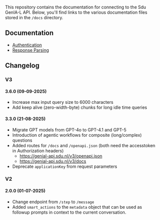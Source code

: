 This repository contains the documentation for connecting to the Sdu GenIA-L API. Below, you'll find links to the various documentation files stored in the `/docs` directory.

## Documentation

- [Authentication](./docs/authentication.md)
- [Response Parsing](./docs/response_parsing.md)

## Changelog

### V3

#### 3.6.0 (09-09-2025)

- Increase max input query size to 6000 characters
- Add keep alive (zero-width-byte) chunks for long idle time queries

#### 3.3.0 (21-08-2025)

- Migrate GPT models from GPT-4o to GPT-4.1 and GPT-5
- Introduction of agentic workflows for composite (long/complex) questions
- Added routes for `/docs` and `/openapi.json` (both need the accesstoken in Authorization headers)
  - https://genial-api.sdu.nl/v3/openapi.json
  - https://genial-api.sdu.nl/v3/docs
- Deprecate `applicationKey` from request parameters

### V2

#### 2.0.0 (01-07-2025)

- Change endpoint from `/step` to `/message`
- Added `smart_actions` to the `metadata` object that can be used as followup prompts in context to the current conversation.
